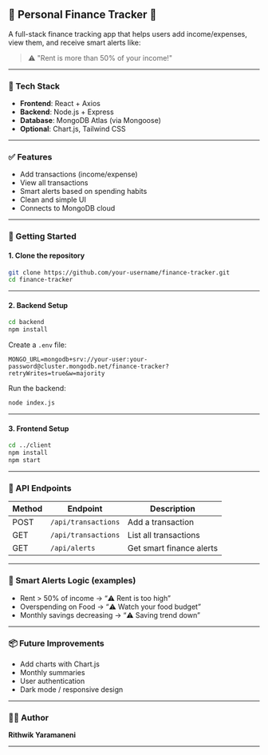 ## 📘 Personal Finance Tracker 💸

A full-stack finance tracking app that helps users add income/expenses, view them, and receive smart alerts like:

> ⚠️ "Rent is more than 50% of your income!"

---

### 🔧 Tech Stack

- **Frontend**: React + Axios  
- **Backend**: Node.js + Express  
- **Database**: MongoDB Atlas (via Mongoose)  
- **Optional**: Chart.js, Tailwind CSS

---

### ✅ Features

- Add transactions (income/expense)
- View all transactions
- Smart alerts based on spending habits
- Clean and simple UI
- Connects to MongoDB cloud

---

### 🚀 Getting Started

#### 1. Clone the repository

```bash
git clone https://github.com/your-username/finance-tracker.git
cd finance-tracker
```

---

#### 2. Backend Setup

```bash
cd backend
npm install
```

Create a `.env` file:

```env
MONGO_URL=mongodb+srv://your-user:your-password@cluster.mongodb.net/finance-tracker?retryWrites=true&w=majority
```

Run the backend:
```bash
node index.js
```

---

#### 3. Frontend Setup

```bash
cd ../client
npm install
npm start
```

---

### 📡 API Endpoints

| Method | Endpoint              | Description              |
|--------|-----------------------|--------------------------|
| POST   | `/api/transactions`   | Add a transaction        |
| GET    | `/api/transactions`   | List all transactions    |
| GET    | `/api/alerts`         | Get smart finance alerts |



---

### 🧠 Smart Alerts Logic (examples)

- Rent > 50% of income → “⚠️ Rent is too high”
- Overspending on Food → “⚠️ Watch your food budget”
- Monthly savings decreasing → “⚠️ Saving trend down”

---

### 📦 Future Improvements

- Add charts with Chart.js
- Monthly summaries
- User authentication
- Dark mode / responsive design

---

### 👨‍💻 Author

**Rithwik Yaramaneni**  


---
